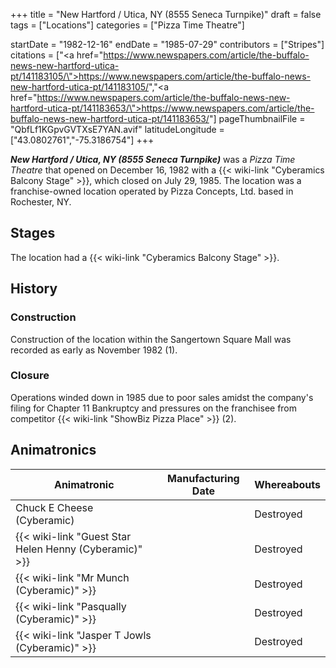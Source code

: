 +++
title = "New Hartford / Utica, NY (8555 Seneca Turnpike)"
draft = false
tags = ["Locations"]
categories = ["Pizza Time Theatre"]


startDate = "1982-12-16"
endDate = "1985-07-29"
contributors = ["Stripes"]
citations = ["<a href=\"https://www.newspapers.com/article/the-buffalo-news-new-hartford-utica-pt/141183105/\">https://www.newspapers.com/article/the-buffalo-news-new-hartford-utica-pt/141183105/</a>","<a href=\"https://www.newspapers.com/article/the-buffalo-news-new-hartford-utica-pt/141183653/\">https://www.newspapers.com/article/the-buffalo-news-new-hartford-utica-pt/141183653/</a>"]
pageThumbnailFile = "QbfLf1KGpvGVTXsE7YAN.avif"
latitudeLongitude = ["43.0802761","-75.3186754"]
+++

***New Hartford / Utica, NY (8555 Seneca Turnpike)*** was a *Pizza Time Theatre* that opened on December 16, 1982 with a {{< wiki-link "Cyberamics Balcony Stage" >}}, which closed on July 29, 1985. The location was a franchise-owned location operated by Pizza Concepts, Ltd. based in Rochester, NY.

## Stages

The location had a {{< wiki-link "Cyberamics Balcony Stage" >}}.

## History

### Construction

Construction of the location within the Sangertown Square Mall was recorded as early as November 1982 (1).

### Closure

Operations winded down in 1985 due to poor sales amidst the company's filing for Chapter 11 Bankruptcy and pressures on the franchisee from competitor {{< wiki-link "ShowBiz Pizza Place" >}} (2).

## Animatronics

| Animatronic                                                  | Manufacturing Date | Whereabouts |
|--------------------------------------------------------------|--------------------|-------------|
| Chuck E Cheese (Cyberamic)                                   |                    | Destroyed   |
| {{< wiki-link "Guest Star Helen Henny (Cyberamic)" >}} |                    | Destroyed   |
| {{< wiki-link "Mr Munch (Cyberamic)" >}}               |                    | Destroyed   |
| {{< wiki-link "Pasqually (Cyberamic)" >}}              |                    | Destroyed   |
| {{< wiki-link "Jasper T Jowls (Cyberamic)" >}}         |                    | Destroyed   |